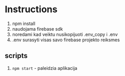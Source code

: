 # Instructions

1. npm install
2. naudojama firebase sdk
3. noredami kad veiktu nusikopijuoti .env_copy i .env
4. .env surasyti visas savo firebase projekto reiksmes

## scripts

1. `npm start` - paleidzia aplikacija
